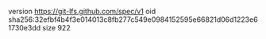 version https://git-lfs.github.com/spec/v1
oid sha256:32efbf4b4f3e014013c8fb277c549e0984152595e66821d06d1223e61730e3dd
size 922
